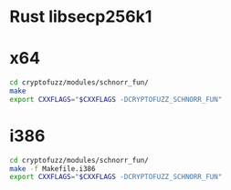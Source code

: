 # Rust libsecp256k1

# x64

```sh
cd cryptofuzz/modules/schnorr_fun/
make
export CXXFLAGS="$CXXFLAGS -DCRYPTOFUZZ_SCHNORR_FUN"
```

# i386

```sh
cd cryptofuzz/modules/schnorr_fun/
make -f Makefile.i386
export CXXFLAGS="$CXXFLAGS -DCRYPTOFUZZ_SCHNORR_FUN"
```
